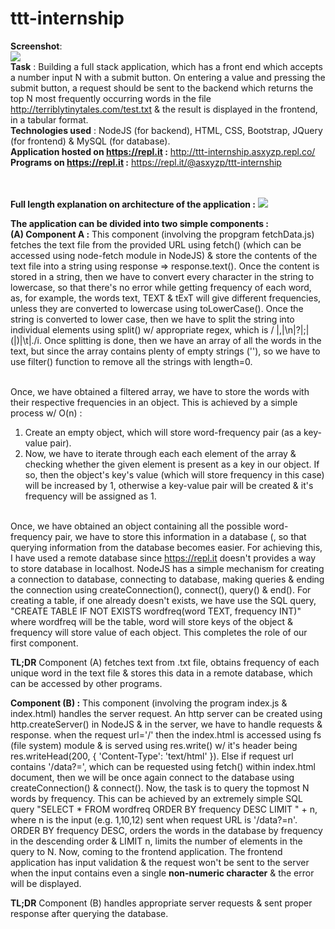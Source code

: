 # ttt-internship
__Screenshot__:<br>
<img src="https://i.ibb.co/tYmt887/ttt-ss.png"/><br>
__Task__ : Building a full stack application, which has a front end which accepts a number input N with a submit button. On entering a value and pressing  the submit button, a request should be sent to the backend which returns the top N most frequently occurring words in the file http://terriblytinytales.com/test.txt & the result is displayed in the frontend, in a tabular format.   
__Technologies used__ : NodeJS (for backend), HTML, CSS, Bootstrap, JQuery (for frontend) & MySQL (for database).<br>
__Application hosted on https://repl.it :__ http://ttt-internship.asxyzp.repl.co/<br>
__Programs on https://repl.it :__ https://repl.it/@asxyzp/ttt-internship<br>

<br><br>__Full length explanation on architecture of the application :__
<img src="https://i.imgur.com/05Vzmuu.png"/><br>

__The application can be divided into two simple components :__<br>
__(A) Component A :__ This component (involving the propgram fetchData.js) fetches the text file from the provided URL using fetch() (which can be accessed using node-fetch module in NodeJS) & store the contents of the text file into a string using response => response.text(). Once the content is stored in a string, then we have to convert every character in the string to lowercase, so that there's no error while getting frequency of each word, as, for example, the words text, TEXT & tExT will give different frequencies, unless they are converted to lowercase using toLowerCase(). Once the string is converted to lower case, then we have to split the string into individual elements using split() w/ appropriate regex, which is / |,|\n|\?|;|\(|\)|\t|\./i. Once splitting is done, then we have an array of all the words in the text, but since the array contains plenty of empty strings (''), so we have to use filter() function to remove all the strings with length=0.

<br>Once, we have obtained a filtered array, we have to store the words with their respective frequencies in an object. This is achieved by a simple process w/ O(n) :<br>
1. Create an empty object, which will store word-frequency pair (as a key-value pair).<br>
2. Now, we have to iterate through each each element of the array & checking whether the given element is present as a key in our object. If so, then the object's key's value (which will store frequency in this case) will be increased by 1, otherwise a key-value pair will be created & it's frequency will be assigned as 1. 

<br>Once, we have obtained an object containing all the possible word-frequency pair, we have to store this information in a database (, so that querying information from the database becomes easier. For achieving this, I have used a remote database since https://repl.it doesn't provides a way to store database in localhost. NodeJS has a simple mechanism for creating a connection to database, connecting to database, making queries & ending the connection using createConnection(), connect(), query() & end(). For creating a table, if one already doesn't exists, we have use the SQL query, "CREATE TABLE IF NOT EXISTS wordfreq(word TEXT, frequency INT)" where wordfreq will be the table, word will store keys of the object & frequency will store value of each object. This completes the role of our first component.

**TL;DR**
Component (A) fetches text from .txt file, obtains frequency of each unique word in the text file & stores this data in a remote database, which can be accessed by other programs.

__Component (B) :__ This component (involving the program index.js & index.html) handles the server request. An http server can be created using http.createServer() in NodeJS & in the server, we have to handle requests & response. when the request url='/' then the index.html is accessed using fs (file system) module & is served using res.write() w/ it's header being res.writeHead(200, { 'Content-Type': 'text/html' }). Else if request url contains '/data?=', which can be requested using fetch() within index.html document, then we will be once again connect to the database using createConnection() & connect(). Now, the task is to query the topmost N words by frequency. This can be achieved by an extremely simple SQL query "SELECT * FROM wordfreq ORDER BY frequency DESC LIMIT " + n, where n is the input (e.g. 1,10,12) sent when request URL is '/data?=n'. ORDER BY frequency DESC, orders the words in the database by frequency in the descending order & LIMIT n, limits the number of elements in the query to N. Now, coming to the frontend application. The frontend application has input validation & the request won't be sent to the server when the input contains even a single __non-numeric character__ & the error will be displayed.

**TL;DR** Component (B) handles appropriate server requests & sent proper response after querying the database.

